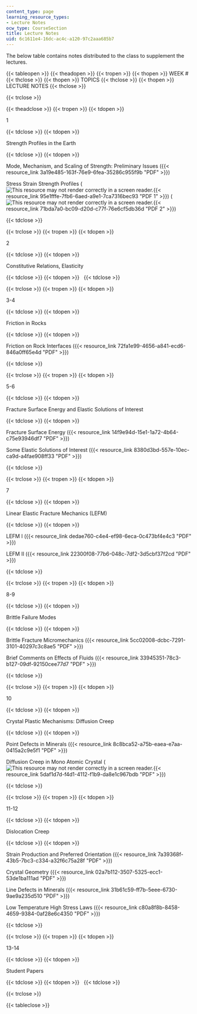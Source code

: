 ```yaml
---
content_type: page
learning_resource_types:
- Lecture Notes
ocw_type: CourseSection
title: Lecture Notes
uid: 6c1611e4-16dc-ac4c-a120-97c2aaa685b7
---
```


The below table contains notes distributed to the class to supplement the lectures.

{{< tableopen >}}
{{< theadopen >}}
{{< tropen >}}
{{< thopen >}}
WEEK #
{{< thclose >}}
{{< thopen >}}
TOPICS
{{< thclose >}}
{{< thopen >}}
LECTURE NOTES
{{< thclose >}}

{{< trclose >}}

{{< theadclose >}}
{{< tropen >}}
{{< tdopen >}}


1


{{< tdclose >}}
{{< tdopen >}}


Strength Profiles in the Earth


{{< tdclose >}}
{{< tdopen >}}


Mode, Mechanism, and Scaling of Strength: Preliminary Issues ({{< resource_link 3a19e485-163f-76e9-6fea-35286c955f9b "PDF" >}})

Stress Strain Strength Profiles (![This resource may not render correctly in a screen reader.](/images/inacessible.gif){{< resource_link 95e1fffe-7fb6-6aed-a9e1-7ca7316bec93 "PDF 1" >}}) (![This resource may not render correctly in a screen reader.](/images/inacessible.gif){{< resource_link 71bda7a0-bc09-d20d-c77f-76e6cf5db36d "PDF 2" >}})


{{< tdclose >}}

{{< trclose >}}
{{< tropen >}}
{{< tdopen >}}


2


{{< tdclose >}}
{{< tdopen >}}


Constitutive Relations, Elasticity


{{< tdclose >}}
{{< tdopen >}}
 
{{< tdclose >}}

{{< trclose >}}
{{< tropen >}}
{{< tdopen >}}


3-4


{{< tdclose >}}
{{< tdopen >}}


Friction in Rocks


{{< tdclose >}}
{{< tdopen >}}


Friction on Rock Interfaces ({{< resource_link 72fa1e99-4656-a841-ecd6-846a0ff65e4d "PDF" >}})


{{< tdclose >}}

{{< trclose >}}
{{< tropen >}}
{{< tdopen >}}


5-6


{{< tdclose >}}
{{< tdopen >}}


Fracture Surface Energy and Elastic Solutions of Interest


{{< tdclose >}}
{{< tdopen >}}


Fracture Surface Energy ({{< resource_link 14f9e94d-15e1-1a72-4b64-c75e93946df7 "PDF" >}})

Some Elastic Solutions of Interest ({{< resource_link 8380d3bd-557e-10ec-ca9d-a4fae908ff33 "PDF" >}})


{{< tdclose >}}

{{< trclose >}}
{{< tropen >}}
{{< tdopen >}}


7


{{< tdclose >}}
{{< tdopen >}}


Linear Elastic Fracture Mechanics (LEFM)


{{< tdclose >}}
{{< tdopen >}}


LEFM I ({{< resource_link dedae760-c4e4-ef98-6eca-0c473bf4e4c3 "PDF" >}})

LEFM II ({{< resource_link 22300f08-77b6-048c-7df2-3d5cbf37f2cd "PDF" >}})


{{< tdclose >}}

{{< trclose >}}
{{< tropen >}}
{{< tdopen >}}


8-9


{{< tdclose >}}
{{< tdopen >}}


Brittle Failure Modes


{{< tdclose >}}
{{< tdopen >}}


Brittle Fracture Micromechanics ({{< resource_link 5cc02008-dcbc-7291-3101-40297c3c8ae5 "PDF" >}})

Brief Comments on Effects of Fluids ({{< resource_link 33945351-78c3-b127-09df-92150cee77d7 "PDF" >}})


{{< tdclose >}}

{{< trclose >}}
{{< tropen >}}
{{< tdopen >}}


10


{{< tdclose >}}
{{< tdopen >}}


Crystal Plastic Mechanisms: Diffusion Creep


{{< tdclose >}}
{{< tdopen >}}


Point Defects in Minerals ({{< resource_link 8c8bca52-a75b-eaea-e7aa-0415a2c9e5f1 "PDF" >}})

Diffusion Creep in Mono Atomic Crystal (![This resource may not render correctly in a screen reader.](/images/inacessible.gif){{< resource_link 5daf1d7d-f4d1-4112-f1b9-da8e1c967bdb "PDF" >}})


{{< tdclose >}}

{{< trclose >}}
{{< tropen >}}
{{< tdopen >}}


11-12


{{< tdclose >}}
{{< tdopen >}}


Dislocation Creep


{{< tdclose >}}
{{< tdopen >}}


Strain Production and Preferred Orientation ({{< resource_link 7a39368f-43b5-7bc3-c334-a32f6c75a28f "PDF" >}})

Crystal Geometry ({{< resource_link 02a7b112-3507-5325-ecc1-53de1ba111ad "PDF" >}})

Line Defects in Minerals ({{< resource_link 31b61c59-ff7b-5eee-6730-9ae9a235d510 "PDF" >}})

Low Temperature High Stress Laws ({{< resource_link c80a8f8b-8458-4659-9384-0af28e6c4350 "PDF" >}})


{{< tdclose >}}

{{< trclose >}}
{{< tropen >}}
{{< tdopen >}}


13-14


{{< tdclose >}}
{{< tdopen >}}


Student Papers


{{< tdclose >}}
{{< tdopen >}}
 
{{< tdclose >}}

{{< trclose >}}

{{< tableclose >}}